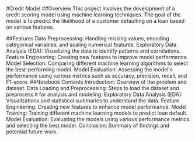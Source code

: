 #Credit Model
##Overview
This project involves the development of a credit scoring model using machine learning techniques. The goal of the model is to predict the likelihood of a customer defaulting on a loan based on various features.

##Features
Data Preprocessing: Handling missing values, encoding categorical variables, and scaling numerical features.
Exploratory Data Analysis (EDA): Visualizing the data to identify patterns and correlations.
Feature Engineering: Creating new features to improve model performance.
Model Selection: Comparing different machine learning algorithms to select the best-performing model.
Model Evaluation: Assessing the model's performance using various metrics such as accuracy, precision, recall, and F1-score.
##Notebook Contents
Introduction: Overview of the problem and dataset.
Data Loading and Preprocessing: Steps to load the dataset and preprocess it for analysis and modeling.
Exploratory Data Analysis (EDA): Visualizations and statistical summaries to understand the data.
Feature Engineering: Creating new features to enhance model performance.
Model Training: Training different machine learning models to predict loan default.
Model Evaluation: Evaluating the models using various performance metrics and selecting the best model.
Conclusion: Summary of findings and potential future work.
